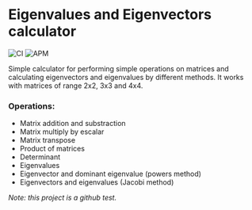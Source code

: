 # Eigenvalues and Eigenvectors calculator
![CI](https://github.com/SEscobedo/Eigenvalues_and_Eigenvectors/workflows/CI/badge.svg)
![APM](https://img.shields.io/apm/l/vim-mode?style=plastic)

Simple calculator for performing simple operations on matrices and calculating eigenvectors and eigenvalues by different methods. It works with matrices of range 2x2, 3x3 and 4x4.

### Operations:

* Matrix addition and substraction
* Matrix multiply by escalar
* Matrix transpose
* Product of matrices
* Determinant
* Eigenvalues
* Eigenvector and dominant eigenvalue (powers method)
* Eigenvectors and eigenvalues (Jacobi method)


_Note: this project is a github test._


